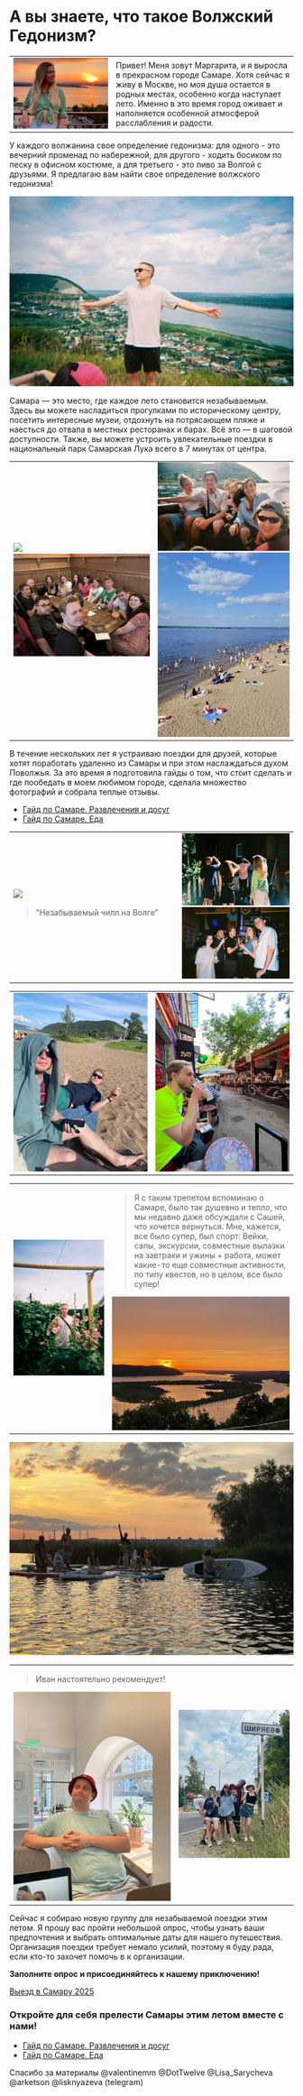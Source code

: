 # А вы знаете, что такое Волжский Гедонизм?

<table cellspacing="0">
   <tr>
    <td style="width: 400px;">
        <picture>
        <source srcset="files/img_4721.jpeg">
        <img src="files/img_4721.jpeg">
        </picture>
    </td>
    <td style="width: 600px;">
Привет! Меня зовут Маргарита, и я выросла в прекрасном городе Самаре. Хотя сейчас я живу в Москве, но моя душа остается в родных местах, особенно когда наступает лето. Именно в это время город оживает и наполняется особенной атмосферой расслабления и радости.
</td>
   </tr>
  </table>
У каждого волжанина свое определение гедонизма: для одного - это вечерний променад по набережной, для другого - ходить босиком по песку в офисном костюме, а для третьего - это пиво за Волгой с друзьями. Я предлагаю вам найти свое определение волжского гедонизма!

![IMG_7393](files/img_7392.jpeg)  

Самара — это место, где каждое лето становится незабываемым. Здесь вы можете насладиться прогулками по историческому центру, посетить интересные музеи, отдохнуть на потрясающем пляже и наесться до отвала в местных ресторанах и барах. Всё это — в шаговой доступности. Также, вы можете устроить увлекательные поездки в национальный парк Самарская Лука всего в 7 минутах от центра.
<table cellspacing="0">
   <tr>
    <td style="width: 500px;">
        <picture>
        <source srcset="files/img_5324.jpeg">
        <img src="files/img_5324.jpeg">
        </picture>
                <picture>
        <source srcset="files/img_7707.jpeg" >
        <img src="files/img_7707.jpeg">
        </picture>
    </td>
    <td style="width: 500px;">
        <picture>
        <source srcset="files/img_7396.jpeg">
        <img src="files/img_7396.jpeg">
        </picture>
                <picture>
        <source srcset="files/img_7399.jpeg">
        <img src="files/img_7399.jpeg">
        </picture>
    </td>
   </tr>
</table>

В течение нескольких лет я устраиваю поездки для друзей, которые хотят поработать удаленно из Самары и при этом наслаждаться духом Поволжья. За это время я подготовила гайды о том, что стоит сделать и где пообедать в моем любимом городе, сделала множество фотографий и собрала теплые отзывы.

- [Гайд по Самаре. Развлечения и досуг](gaid-po-samare-razvlecheniia-i-dosug.md)
- [Гайд по Самаре. Еда](gaid-po-samare-eda.md)

<table cellspacing="0">
   <tr>
    <td style="width: 500px;">
        <picture>
        <source srcset="files/img_2254.jpeg">
        <img src="files/img_2254.jpeg">
        </picture>
        <blockquote>"Незабываемый чилл на Волге"</blockquote>
    </td>
    <td style="width: 500px;">
        <picture>
        <source srcset="files/img_7394.jpeg">
        <img src="files/img_7394.jpeg">
        </picture>
        <picture>
        <source srcset="files/img_7395.jpeg">
        <img src="files/img_7395.jpeg">
        </picture>
    </td>
   </tr>
</table>

<table cellspacing="0">
   <tr>
    <td style="width: 500px;">
        <picture>
        <source srcset="files/img_7405.jpeg">
        <img src="files/img_7405.jpeg">
        </picture>
    </td>
    <td style="width: 500px;">
        <picture>
        <source srcset="files/img_7403.jpeg">
        <img src="files/img_7403.jpeg">
        </picture>
    </td>
   </tr>
</table>

<table cellspacing="0">
   <tr>
    <td style="width: 400px;">
        <picture>
        <source srcset="files/img_7397.jpeg">
        <img src="files/img_7397.jpeg">
        </picture>
    </td>
    <td style="width: 600px;">
        <blockquote>Я с таким трепетом вспоминаю о Самаре, было так душевно и тепло, что мы недавно даже обсуждали с Сашей, что хочется вернуться. Мне, кажется, все было супер, был спорт: Вейки, сапы, экскурсии, совместные вылазки на завтраки и ужины + работа, может какие-то еще совместные активности, по типу квестов, но в целом, все было супер!</blockquote>
        <picture>
        <source srcset="files/img_9893.jpeg">
        <img src="files/img_9893.jpeg">
        </picture>
    </td>
   </tr>
</table>

<picture>
        <source srcset="files/img_7393.jpeg">
        <img src="files/img_7393.jpeg">
</picture>
  
<table cellspacing="0">
   <tr>
    <td style="width: 500px;">
        <blockquote>Иван настоятельно рекомендует!</blockquote>
        <picture>
            <source srcset="files/img_7406.jpeg">
            <img src="files/img_7406.jpeg">
        </picture>
    </td>
    <td style="width: 500px;">
        <picture>
        <source srcset="files/img_7401.jpeg">
        <img src="files/img_7401.jpeg">
        </picture>
    </td>
   </tr>
  </table>

Сейчас я собираю новую группу для незабываемой поездки этим летом. Я прошу вас пройти небольшой опрос, чтобы узнать ваши предпочтения и выбрать оптимальные даты для нашего путешествия. Организация поездки требует немало усилий, поэтому я буду рада, если кто-то захочет помочь в к организации.

**Заполните опрос и присоединяйтесь к нашему приключению!**

[Выезд в Самару 2025](https://forms.gle/AYTrTM2Rwa3gm8ik8)

### **Откройте для себя прелести Самары этим летом вместе с нами!**

- [Гайд по Самаре. Развлечения и досуг](gaid-po-samare-razvlecheniia-i-dosug.md)
- [Гайд по Самаре. Еда](gaid-po-samare-eda.md)

Спасибо за материалы @valentinemm @DotTwelve @Lisa\_Sarycheva @arketson @lisknyazeva (telegram)
